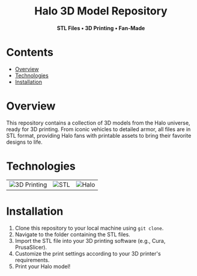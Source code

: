 <div align="center">
  <h1>Halo 3D Model Repository</h1>
  <h4>STL Files • 3D Printing • Fan-Made</h4>
</div>

<h1>Contents</h1>

- [Overview](#overview)
- [Technologies](#technologies)
- [Installation](#installation)

<h1 id="overview">Overview</h1>

This repository contains a collection of 3D models from the Halo universe, ready for 3D printing. From iconic vehicles to detailed armor, all files are in STL format, providing Halo fans with printable assets to bring their favorite designs to life.

<h1>Technologies</h1>
<div align="center" id="technologies">

<table>
  <tr> 
    <td align='center'><img src="https://img.shields.io/badge/3D_Printing-%23121011.svg?style=for-the-badge&logo=autodesk" alt="3D Printing"/></td>
    <td align='center'><img src="https://img.shields.io/badge/STL-%23121011.svg?style=for-the-badge&logo=autodesk" alt="STL"/></td>
    <td align='center'><img src="https://img.shields.io/badge/Halo-%23121011.svg?style=for-the-badge&logo=halo" alt="Halo"/></td>
  </tr>
 </table>
</div>

<h1>Installation</h1>

1. Clone this repository to your local machine using `git clone`.
2. Navigate to the folder containing the STL files.
3. Import the STL file into your 3D printing software (e.g., Cura, PrusaSlicer).
4. Customize the print settings according to your 3D printer's requirements.
5. Print your Halo model!
